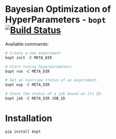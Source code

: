 # Bayesian Optimization of HyperParameters - `bopt` [![Build Status](https://travis-ci.com/darthdeus/bopt.svg?branch=master)](https://travis-ci.com/darthdeus/bopt)

Available commands:

```python
# Create a new experiment
bopt init -C META_DIR

# Start tuning hyperparameters
bopt run -C META_DIR

# Get an overview status of an experiment.
bopt exp -C META_DIR

# Check the status of a job based on its ID.
bopt job -C META_DIR JOB_ID
```

# Installation

```
pip install bopt
```
